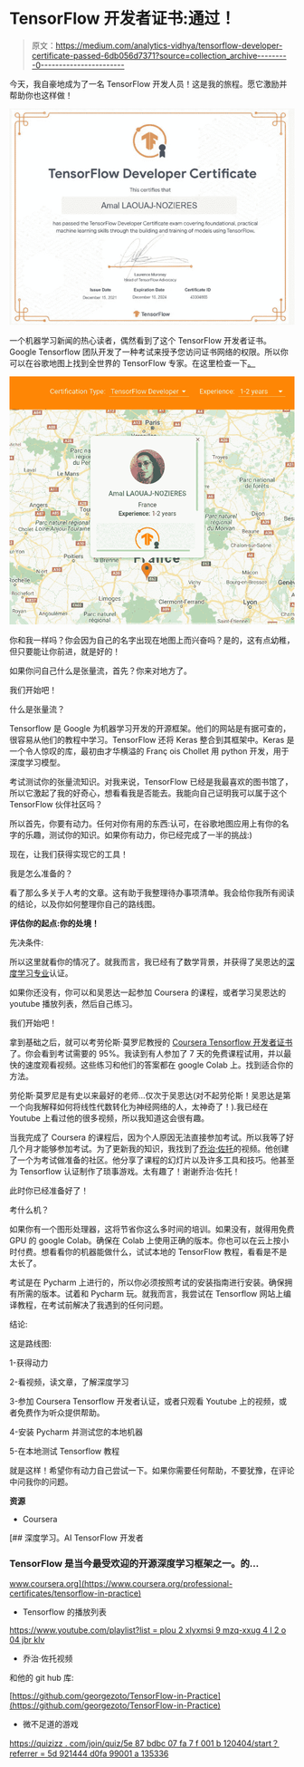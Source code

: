 # TensorFlow 开发者证书:通过！

> 原文：<https://medium.com/analytics-vidhya/tensorflow-developer-certificate-passed-6db056d7371?source=collection_archive---------0----------------------->

今天，我自豪地成为了一名 TensorFlow 开发人员！这是我的旅程。愿它激励并帮助你也这样做！

![](img/db298e30defb3ac3856cfd4c68b29505.png)

一个机器学习新闻的热心读者，偶然看到了这个 TensorFlow 开发者证书。Google Tensorflow 团队开发了一种考试来授予您访问证书网络的权限。所以你可以在谷歌地图上找到全世界的 TensorFlow 专家。在这里检查一下[。](https://developers.google.com/certification/directory/tensorflow?hl=fr)

![](img/905bd0b64525375a5c2f8cc92707cd5a.png)

你和我一样吗？你会因为自己的名字出现在地图上而兴奋吗？是的，这有点幼稚，但只要能让你前进，就是好的！

如果你问自己什么是张量流，首先？你来对地方了。

我们开始吧！

什么是张量流？

Tensorflow 是 Google 为机器学习开发的开源框架。他们的网站是有据可查的，很容易从他们的教程中学习。TensorFlow 还将 Keras 整合到其框架中。Keras 是一个令人惊叹的库，最初由才华横溢的 Franç ois Chollet 用 python 开发，用于深度学习模型。

考试测试你的张量流知识。对我来说，TensorFlow 已经是我最喜欢的图书馆了，所以它激起了我的好奇心，想看看我是否能去。我能向自己证明我可以属于这个 TensorFlow 伙伴社区吗？

所以首先，你要有动力。任何对你有用的东西:认可，在谷歌地图应用上有你的名字的乐趣，测试你的知识。如果你有动力，你已经完成了一半的挑战:)

现在，让我们获得实现它的工具！

我是怎么准备的？

看了那么多关于人考的文章。这有助于我整理待办事项清单。我会给你我所有阅读的结论，以及你如何整理你自己的路线图。

**评估你的起点:你的处境！**

先决条件:

所以这里就看你的情况了。就我而言，我已经有了数学背景，并获得了吴恩达的[深度学习专业](https://www.coursera.org/specializations/deep-learning)认证。

如果你还没有，你可以和吴恩达一起参加 Coursera 的课程，或者学习吴恩达的 youtube 播放列表，然后自己练习。

我们开始吧！

拿到基础之后，就可以考劳伦斯·莫罗尼教授的 [Coursera Tensorflow 开发者证书](https://www.coursera.org/professional-certificates/tensorflow-in-practice)了。你会看到考试需要的 95%。我读到有人参加了 7 天的免费课程试用，并以最快的速度观看视频。这些练习和他们的答案都在 google Colab 上。找到适合你的方法。

劳伦斯·莫罗尼是有史以来最好的老师…仅次于吴恩达(对不起劳伦斯！吴恩达是第一个向我解释如何将线性代数转化为神经网络的人，太神奇了！).我已经在 Youtube 上看过他的很多视频，所以我知道这会很有趣。

当我完成了 Coursera 的课程后，因为个人原因无法直接参加考试。所以我等了好几个月才能够参加考试。为了更新我的知识，我找到了[乔治·佐托](https://www.youtube.com/channel/UClQOufBFGnnvJd-_X8TTS6A)的视频。他创建了一个为考试做准备的社区。他分享了课程的幻灯片以及许多工具和技巧。他甚至为 Tensorflow 认证制作了琐事游戏。太有趣了！谢谢乔治·佐托！

此时你已经准备好了！

考什么机？

如果你有一个图形处理器，这将节省你这么多时间的培训。如果没有，就得用免费 GPU 的 google Colab。确保在 Colab 上使用正确的版本。你也可以在云上按小时付费。想看看你的机器能做什么，试试本地的 TensorFlow 教程，看看是不是太长了。

考试是在 Pycharm 上进行的，所以你必须按照考试的安装指南进行安装。确保拥有所需的版本。试着和 Pycharm 玩。就我而言，我尝试在 Tensorflow 网站上编译教程，在考试前解决了我遇到的任何问题。

结论:

这是路线图:

1-获得动力

2-看视频，读文章，了解深度学习

3-参加 Coursera Tensorflow 开发者认证，或者只观看 Youtube 上的视频，或者免费作为听众提供帮助。

4-安装 Pycharm 并测试您的本地机器

5-在本地测试 Tensorflow 教程

就是这样！希望你有动力自己尝试一下。如果你需要任何帮助，不要犹豫，在评论中问我你的问题。

**资源**

*   Coursera

[](https://www.coursera.org/professional-certificates/tensorflow-in-practice) [## 深度学习。AI TensorFlow 开发者

### TensorFlow 是当今最受欢迎的开源深度学习框架之一。的…

www.coursera.org](https://www.coursera.org/professional-certificates/tensorflow-in-practice) 

*   Tensorflow 的播放列表

[https://www.youtube.com/playlist?list = plou 2 xlyxmsi 9 mzq-xxug 4 l 2 o 04 jbr klv](https://www.youtube.com/playlist?list=PLOU2XLYxmsII9mzQ-Xxug4l2o04JBrkLV)

*   乔治·佐托视频

和他的 git hub 库:

[https://github.com/georgezoto/TensorFlow-in-Practice](https://github.com/georgezoto/TensorFlow-in-Practice)

*   微不足道的游戏

[https://quizizz . com/join/quiz/5e 87 bdbc 07 fa 7 f 001 b 120404/start？referrer = 5d 921444 d0fa 99001 a 135336](https://quizizz.com/join/quiz/5e87bdbc07fa7f001b120404/start?referrer=5d921444d0fa99001a135336)